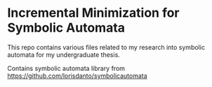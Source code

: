 # Incremental Minimization for Symbolic Automata

This repo contains various files related to my research into symbolic automata for my undergraduate thesis.

Contains symbolic automata library from https://github.com/lorisdanto/symbolicautomata
